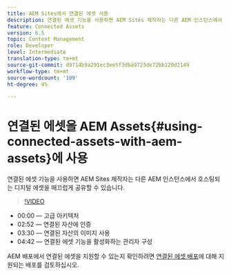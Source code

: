 ```yaml
---
title: AEM Sites에서 연결된 에셋 사용
description: 연결된 에셋 기능을 사용하면 AEM Sites 제작자는 다른 AEM 인스턴스에서 호스팅되는 디지털 에셋을 매끄럽게 공유할 수 있습니다.
feature: Connected Assets
version: 6.5
topic: Content Management
role: Developer
level: Intermediate
translation-type: tm+mt
source-git-commit: d9714b9a291ec3ee5f3dba9723de72bb120d2149
workflow-type: tm+mt
source-wordcount: '109'
ht-degree: 4%

---
```



# 연결된 에셋을 AEM Assets{#using-connected-assets-with-aem-assets}에 사용

연결된 에셋 기능을 사용하면 AEM Sites 제작자는 다른 AEM 인스턴스에서 호스팅되는 디지털 에셋을 매끄럽게 공유할 수 있습니다.

>[!VIDEO](https://video.tv.adobe.com/v/26060?quality=12&learn=on)

* 00:00 — 고급 아키텍처
* 02:52 — 연결된 자산에 인증
* 03:30 — 연결된 자산의 이미지 사용
* 04:42 — 연결된 에셋 기능을 활성화하는 관리자 구성

AEM 배포에서 연결된 에셋을 지원할 수 있는지 확인하려면 [연결된 에셋 배포](https://docs.adobe.com/content/help/en/experience-manager-65/assets/using/use-assets-across-connected-assets-instances.html#prerequisites)에 대해 지원되는 배포를 검토하십시오.